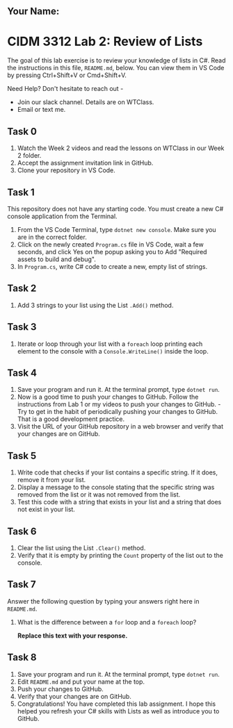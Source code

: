 ## Your Name: 

# CIDM 3312 Lab 2: Review of Lists

The goal of this lab exercise is to review your knowledge of lists in C#. Read the instructions in this file, `README.md`, below. You can view them in VS Code by pressing Ctrl+Shift+V or Cmd+Shift+V.

Need Help? Don't hesitate to reach out -

- Join our slack channel. Details are on WTClass.
- Email or text me.

## Task 0
1. Watch the Week 2 videos and read the lessons on WTClass in our Week 2 folder.
2. Accept the assignment invitation link in GitHub.
3. Clone your repository in VS Code.

## Task 1
This repository does not have any starting code. You must create a new C# console application from the Terminal.
1. From the VS Code Terminal, type `dotnet new console`. Make sure you are in the correct folder.
2. Click on the newly created `Program.cs` file in VS Code, wait a few seconds, and click Yes on the popup asking you to Add "Required assets to build and debug".
3. In `Program.cs`, write C# code to create a new, empty list of strings.

## Task 2
1. Add 3 strings to your list using the List `.Add()` method.

## Task 3
1. Iterate or loop through your list with a `foreach` loop printing each element to the console with a `Console.WriteLine()` inside the loop.

## Task 4
1. Save your program and run it. At the terminal prompt, type `dotnet run`.
2. Now is a good time to push your changes to GitHub. Follow the instructions from Lab 1 or my videos to push your changes to GitHub.
       - Try to get in the habit of periodically pushing your changes to GitHub. That is a good development practice.
4. Visit the URL of your GitHub repository in a web browser and verify that your changes are on GitHub.
   
## Task 5 
1. Write code that checks if your list contains a specific string. If it does, remove it from your list.
2. Display a message to the console stating that the specific string was removed from the list or it was not removed from the list.
3. Test this code with a string that exists in your list and a string that does not exist in your list.

## Task 6
1. Clear the list using the List `.Clear()` method.
2. Verify that it is empty by printing the `Count` property of the list out to the console.

## Task 7
Answer the following question by typing your answers right here in `README.md`.

1. What is the difference between a `for` loop and a `foreach` loop?

    **Replace this text with your response.**

## Task 8
1. Save your program and run it. At the terminal prompt, type `dotnet run`.
2. Edit `README.md` and put your name at the top.
3. Push your changes to GitHub.
4. Verify that your changes are on GitHub.
6. Congratulations! You have completed this lab assignment. I hope this helped you refresh your C# skills with Lists as well as introduce you to GitHub. 

